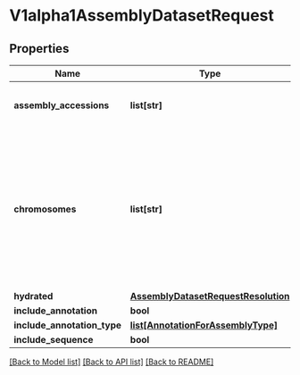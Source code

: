# V1alpha1AssemblyDatasetRequest

## Properties
Name | Type | Description | Notes
------------ | ------------- | ------------- | -------------
**assembly_accessions** | **list[str]** | Use &#39;add item&#39; to include multiple assembly accessions. | [optional] 
**chromosomes** | **list[str]** | The default setting is all chromosome. Specify individual chromosome by string (1,2,MT or chr1,chr2.chrMT). Unplaced sequences are treated like their own chromosome (&#39;Un&#39;). The filter only applies to fasta sequence. | [optional] 
**hydrated** | [**AssemblyDatasetRequestResolution**](AssemblyDatasetRequestResolution.md) |  | [optional] 
**include_annotation** | **bool** |  | [optional] 
**include_annotation_type** | [**list[AnnotationForAssemblyType]**](AnnotationForAssemblyType.md) |  | [optional] 
**include_sequence** | **bool** |  | [optional] 

[[Back to Model list]](../README.md#documentation-for-models) [[Back to API list]](../README.md#documentation-for-api-endpoints) [[Back to README]](../README.md)


